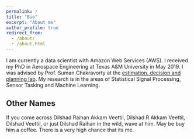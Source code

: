 ```yaml
---
permalink: /
title: "Bio"
excerpt: "About me"
author_profile: true
redirect_from: 
  - /about/
  - /about.html
---
```


I am currently a data scientist with Amazon Web Services (AWS). I received my PhD in Aerospace Engineering at Texas A&M University in May 2019. I was advised by Prof. Suman Chakravorty at the [estimation, decision and planning lab](http://edplab.org/people/). My research is in the areas of Statistical Signal Processing, Sensor Tasking and Machine Learning.

Other Names
-----------
If you come across Dilshad Raihan Akkam Veettil, Dilshad R Akkam Veettil, Dilshad Veettil, or just Dilshad Raihan in the wild, wave at him. May be buy him a coffee. There is a very high chance that its me.
